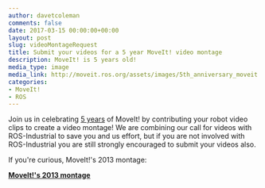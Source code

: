 ```yaml
---
author: davetcoleman
comments: false
date: 2017-03-15 00:00:00+00:00
layout: post
slug: videoMontageRequest
title: Submit your videos for a 5 year MoveIt! video montage
description: MoveIt! is 5 years old!
media_type: image
media_link: http://moveit.ros.org/assets/images/5th_anniversary_moveit.png
categories:
- MoveIt!
- ROS
---
```


Join us in celebrating [5 years](https://github.com/ros-planning/moveit/commit/206e93c555a6ddcdbe826809c30b90b89bbb52d8) of MoveIt! by contributing your robot video clips to create a video montage! We are combining our call for videos with ROS-Industrial to save you and us effort, but if you are not involved with ROS-Industrial you are still strongly encouraged to submit your videos also.

If you're curious, MoveIt!'s 2013 montage:

**[MoveIt!'s 2013 montage](https://www.youtube-nocookie.com/embed/dblCGZzeUqs)**
